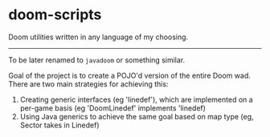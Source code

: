 # doom-scripts
Doom utilities written in any language of my choosing.

----

To be later renamed to `javadoom` or something similar.

Goal of the project is to create a POJO'd version of the entire Doom wad. There are two main strategies for achieving this:
1) Creating generic interfaces (eg 'linedef'), which are implemented on a per-game basis (eg 'DoomLinedef' implements 'linedef)
2) Using Java generics to achieve the same goal based on map type (eg, Sector<Doom> takes in Linedef<Doom>)

